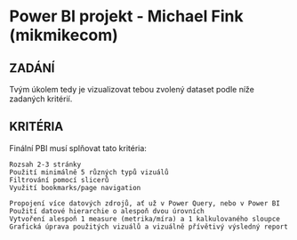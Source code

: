 # Power BI projekt - Michael Fink (mikmikecom)
## ZADÁNÍ

Tvým úkolem tedy je vizualizovat tebou zvolený dataset podle níže zadaných kritérií.


## KRITÉRIA

Finální PBI musí splňovat tato kritéria:

    Rozsah 2-3 stránky
    Použití minimálně 5 různých typů vizuálů
    Filtrování pomocí slicerů
    Využití bookmarks/page navigation

    Propojení více datových zdrojů, ať už v Power Query, nebo v Power BI
    Použití datové hierarchie o alespoň dvou úrovních
    Vytvoření alespoň 1 measure (metrika/míra) a 1 kalkulovaného sloupce
    Grafická úprava použitých vizuálů a vizuálně přívětivý výsledný report

